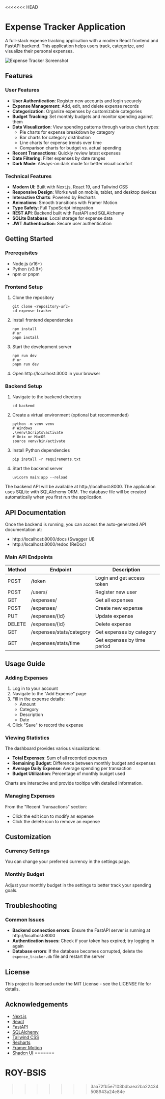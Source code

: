 <<<<<<< HEAD
# Expense Tracker Application

A full-stack expense tracking application with a modern React frontend and FastAPI backend. This application helps users track, categorize, and visualize their personal expenses.

![Expense Tracker Screenshot](https://via.placeholder.com/800x450.png?text=Expense+Tracker+Dashboard)

## Features

### User Features
- **User Authentication**: Register new accounts and login securely
- **Expense Management**: Add, edit, and delete expense records
- **Categorization**: Organize expenses by customizable categories
- **Budget Tracking**: Set monthly budgets and monitor spending against them
- **Data Visualization**: View spending patterns through various chart types:
  - Pie charts for expense breakdown by category
  - Bar charts for category distribution
  - Line charts for expense trends over time
  - Comparison charts for budget vs. actual spending
- **Recent Transactions**: Quickly review latest expenses
- **Date Filtering**: Filter expenses by date ranges
- **Dark Mode**: Always-on dark mode for better visual comfort

### Technical Features
- **Modern UI**: Built with Next.js, React 19, and Tailwind CSS
- **Responsive Design**: Works well on mobile, tablet, and desktop devices
- **Interactive Charts**: Powered by Recharts
- **Animations**: Smooth transitions with Framer Motion
- **Type Safety**: Full TypeScript integration
- **REST API**: Backend built with FastAPI and SQLAlchemy
- **SQLite Database**: Local storage for expense data
- **JWT Authentication**: Secure user authentication

## Getting Started

### Prerequisites
- Node.js (v16+)
- Python (v3.8+)
- npm or pnpm

### Frontend Setup
1. Clone the repository
   ```
   git clone <repository-url>
   cd expense-tracker
   ```

2. Install frontend dependencies
   ```
   npm install
   # or
   pnpm install
   ```

3. Start the development server
   ```
   npm run dev
   # or
   pnpm run dev
   ```

4. Open http://localhost:3000 in your browser

### Backend Setup
1. Navigate to the backend directory
   ```
   cd backend
   ```

2. Create a virtual environment (optional but recommended)
   ```
   python -m venv venv
   # Windows
   .\venv\Scripts\activate
   # Unix or MacOS
   source venv/bin/activate
   ```

3. Install Python dependencies
   ```
   pip install -r requirements.txt
   ```

4. Start the backend server
   ```
   uvicorn main:app --reload
   ```

The backend API will be available at http://localhost:8000. The application uses SQLite with SQLAlchemy ORM. The database file will be created automatically when you first run the application.

## API Documentation

Once the backend is running, you can access the auto-generated API documentation at:
- http://localhost:8000/docs (Swagger UI)
- http://localhost:8000/redoc (ReDoc)

### Main API Endpoints

| Method | Endpoint | Description |
|--------|----------|-------------|
| POST | /token | Login and get access token |
| POST | /users/ | Register new user |
| GET | /expenses/ | Get all expenses |
| POST | /expenses/ | Create new expense |
| PUT | /expenses/{id} | Update expense |
| DELETE | /expenses/{id} | Delete expense |
| GET | /expenses/stats/category | Get expenses by category |
| GET | /expenses/stats/time | Get expenses by time period |

## Usage Guide

### Adding Expenses
1. Log in to your account
2. Navigate to the "Add Expense" page
3. Fill in the expense details:
   - Amount
   - Category
   - Description
   - Date
4. Click "Save" to record the expense

### Viewing Statistics
The dashboard provides various visualizations:
- **Total Expenses**: Sum of all recorded expenses
- **Remaining Budget**: Difference between monthly budget and expenses
- **Average Daily Expense**: Average spending per transaction
- **Budget Utilization**: Percentage of monthly budget used

Charts are interactive and provide tooltips with detailed information.

### Managing Expenses
From the "Recent Transactions" section:
- Click the edit icon to modify an expense
- Click the delete icon to remove an expense

## Customization

### Currency Settings
You can change your preferred currency in the settings page.

### Monthly Budget
Adjust your monthly budget in the settings to better track your spending goals.

## Troubleshooting

### Common Issues
- **Backend connection errors**: Ensure the FastAPI server is running at http://localhost:8000
- **Authentication issues**: Check if your token has expired; try logging in again
- **Database errors**: If the database becomes corrupted, delete the `expense_tracker.db` file and restart the server

## License

This project is licensed under the MIT License - see the LICENSE file for details.

## Acknowledgements

- [Next.js](https://nextjs.org/)
- [React](https://reactjs.org/)
- [FastAPI](https://fastapi.tiangolo.com/)
- [SQLAlchemy](https://www.sqlalchemy.org/)
- [Tailwind CSS](https://tailwindcss.com/)
- [Recharts](https://recharts.org/)
- [Framer Motion](https://www.framer.com/motion/)
- [Shadcn UI](https://ui.shadcn.com/) 
=======
# ROY-BSIS
>>>>>>> 3aa72fb5e7103bdbaea2ba22434508943a24e84e
